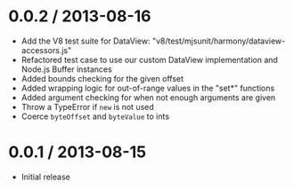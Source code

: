0.0.2 / 2013-08-16
==================

 - Add the V8 test suite for DataView: "v8/test/mjsunit/harmony/dataview-accessors.js"
 - Refactored test case to use our custom DataView implementation and Node.js Buffer instances
 - Added bounds checking for the given offset
 - Added wrapping logic for out-of-range values in the "set*" functions
 - Added argument checking for when not enough arguments are given
 - Throw a TypeError if `new` is not used
 - Coerce `byteOffset` and `byteValue` to ints

0.0.1 / 2013-08-15
==================

 - Initial release
